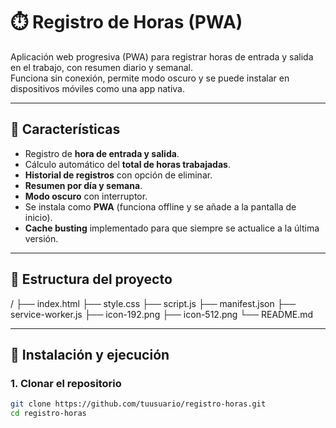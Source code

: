 # ⏱️ Registro de Horas (PWA)

Aplicación web progresiva (PWA) para registrar horas de entrada y salida en el trabajo, con resumen diario y semanal.  
Funciona sin conexión, permite modo oscuro y se puede instalar en dispositivos móviles como una app nativa.

---

## 🚀 Características
- Registro de **hora de entrada y salida**.
- Cálculo automático del **total de horas trabajadas**.
- **Historial de registros** con opción de eliminar.
- **Resumen por día y semana**.
- **Modo oscuro** con interruptor.
- Se instala como **PWA** (funciona offline y se añade a la pantalla de inicio).
- **Cache busting** implementado para que siempre se actualice a la última versión.

---

## 📂 Estructura del proyecto
/
├── index.html
├── style.css
├── script.js
├── manifest.json
├── service-worker.js
├── icon-192.png
├── icon-512.png
└── README.md

---

## 🔧 Instalación y ejecución

### 1. Clonar el repositorio
```bash
git clone https://github.com/tuusuario/registro-horas.git
cd registro-horas